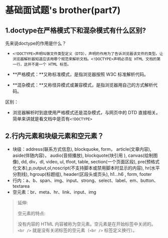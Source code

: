 # 基础面试题's brother(part7)

## 1.doctype在严格模式下和混杂模式有什么区别?

先来说doctype的作用是什么？

* ```<!DOCTYPE>声明叫做文件类型定义（DTD），声明的作用为了告诉浏览器该文件的类型。让浏览器解析器知道应该用哪个规范来解析文档。<!DOCTYPE>声明必须在 HTML 文档的第一行，这并不是一个 HTML 标签。```

* **严格模式：**又称标准模式，是指浏览器按照 W3C 标准解析代码。
* **混杂模式：**又称怪异模式或兼容模式，是指浏览器用自己的方式解析代码。

区别：

* 浏览器解析时到底使用严格模式还是混杂模式，与网页中的 DTD 直接相关。简单来讲就是看文档中是否有`<!DOCTYPE>`

## 2.行内元素和块级元素和空元素？

* 块级：address(联系方式信息), blockquoke, form， article(文章内容), aside(伴随内容)， audio(音频播放), blockquote(块引用 ), canvas(绘制图像), dd, div，dl, video, ul, tfoot, table, section(一个页面区段), pre(预格式化文本),p,output,ol,noscript(不支持脚本或禁用脚本时显示的内容), hr(水平分割线), hgroup(标题组), header(区段头或页头), h1...h6 , form, footer
* 行内：a、b、span、img、input、strong、select、label、em、button、textarea
* 空元素：br、meta、hr、link、input、img

> 延伸:
>
> 空元素的特点:
>
> 没有内容的 HTML 内容被称为空元素。空元素是在开始标签中关闭的。
> `<br />` 就是没有关闭标签的空元素（`<br />` 标签定义换行）。









































